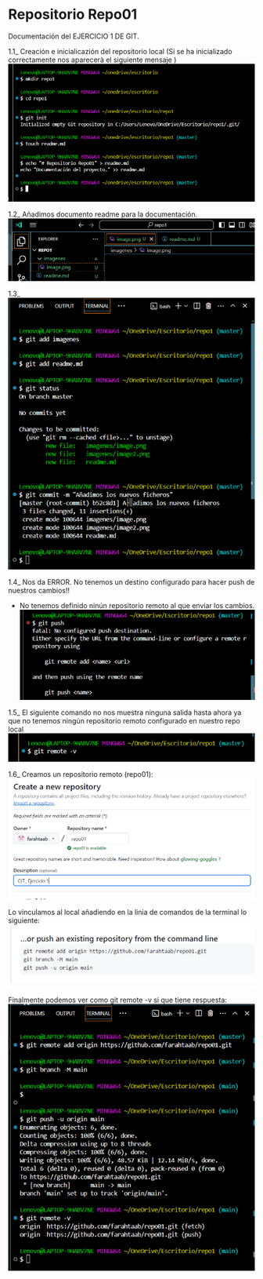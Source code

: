 # Repositorio Repo01
Documentación del EJERCICIO 1 DE GIT.

1.1_ Creación e inicialicazión del repositorio local (Si se ha inicializado correctamente nos aparecerà el siguiente mensaje
)
![Imagen 1](imagenes/image.png)

1.2_ Añadimos documento readme para la documentación.
![Imagen 2](imagenes/image2.png)

1.3_ 
![Imagen 2](imagenes/image3.png)

1.4_
Nos da ERROR. No tenemos un destino configurado para hacer push de nuestros cambios!! 
* No tenemos definido ninún repositorio remoto al que enviar los cambios.
![Imagen 4](imagenes/image4.png)

1.5_
El siguiente comando no nos muestra ninguna salida hasta ahora ya que no tenemos ningún repositorio remoto configurado en nuestro repo local
![Imagen 5](imagenes/image5.png)

1.6_
Creamos un repositorio remoto (repo01):
![Imagen 6](imagenes/image6.png)

Lo vinculamos al local añadiendo en la linia de comandos de la terminal lo siguiente: 
![Imagen 7](imagenes/image7.png)

Finalmente podemos ver como git remote -v si que tiene respuesta:
![Imagen 8](imagenes/image8.png)
